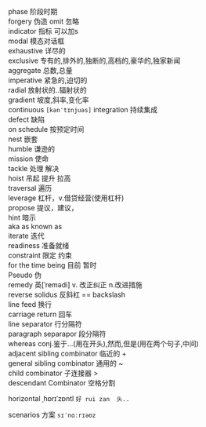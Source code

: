 phase  阶段时期  
forgery  伪造
omit  忽略  
indicator 指标 可以加s  
modal  模态对话框  
exhaustive  详尽的  
exclusive  专有的,排外的,独断的,高档的,豪华的,独家新闻  
aggregate  总数,总量  
imperative  紧急的,迫切的  
radial  放射状的..辐射状的  
gradient  坡度,斜率,变化率  
continuous  `[kənˈtɪnjuəs]` integration  持续集成  
defect  缺陷  
on schedule    按预定时间     
nest  嵌套  
humble  谦逊的  
mission   使命   
tackle    处理 解决  
hoist 吊起 提升 拉高  
traversal   遍历  
leverage  杠杆，v.借贷经营(使用杠杆)  
propose  提议，建议，  
hint  暗示  
aka  as known as  
iterate  迭代  
readiness  准备就绪  
constraint 限定 约束  
for the time being 目前 暂时  
Pseudo   伪  
remedy  英[ˈremədi] v. 改正纠正 n.改进措施  
reverse solidus    反斜杠   ==  backslash    
line feed      换行   
carriage return    回车   
line separator     行分隔符    
paragraph  separapor   段分隔符  
whereas     conj.鉴于...(用在开头),然而,但是(用在两个句子,中间)    
adjacent sibling combinator      临近的   +  
general   sibling combinator     通用的   ~  
child combinator                 子连接器 >  
descendant Combinator            空格分割 ` `  

horizontal      ˌhɒrɪˈzɒntl    `好 rui zan  头..`  

scenarios  方案    `sɪˈnɑːrɪəʊz`  



















